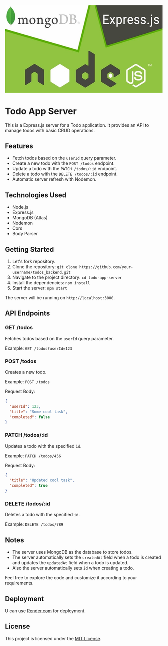 ![img](image.png)


# Todo App Server

This is a Express.js server for a Todo application. It provides an API to manage todos with basic CRUD operations.

## Features

- Fetch todos based on the `userId` query parameter.
- Create a new todo with the `POST /todos` endpoint.
- Update a todo with the `PATCH /todos/:id` endpoint.
- Delete a todo with the `DELETE /todos/:id` endpoint.
- Automatic server refresh with Nodemon.

## Technologies Used

- Node.js
- Express.js
- MongoDB (Atlas)
- Nodemon
- Cors
- Body Parser

## Getting Started

1. Let's fork repository.
2. Clone the repository: `git clone https://github.com/your-username/todos_backend.git`
3. Navigate to the project directory: `cd todo-app-server`
4. Install the dependencies: `npm install`
5. Start the server: `npm start`

The server will be running on `http://localhost:3000`.

## API Endpoints

### GET /todos

Fetches todos based on the `userId` query parameter.

Example: `GET /todos?userId=123`

### POST /todos

Creates a new todo.

Example: `POST /todos`

Request Body:
```json
{
  "userId": 123,
  "title": "Some cool task",
  "completed": false
}
```

### PATCH /todos/:id

Updates a todo with the specified `id`.

Example: `PATCH /todos/456`

Request Body:
```json
{
  "title": "Updated cool task",
  "completed": true
}
```

### DELETE /todos/:id

Deletes a todo with the specified `id`.

Example: `DELETE /todos/789`

## Notes

- The server uses MongoDB as the database to store todos.
- The server automatically sets the `createdAt` field when a todo is created and updates the `updatedAt` field when a todo is updated.
- Also the server automatically sets `id` when creating a todo.

Feel free to explore the code and customize it according to your requirements.

## Deployment

U can use [Render.com](https://render.com/) for deployment.

## License

This project is licensed under the [MIT License](https://opensource.org/licenses/MIT).